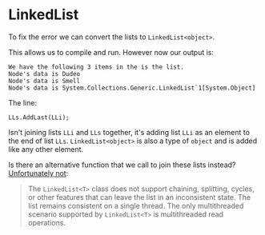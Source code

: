 # LinkedList

To fix the error we can convert the lists to `LinkedList<object>`.

This allows us to compile and run. However now our output is:

    We have the following 3 items in the is the list.
    Node's data is Dudeo
    Node's data is Smell
    Node's data is System.Collections.Generic.LinkedList`1[System.Object]

The line:

    LLs.AddLast(LLi);

Isn't joining lists `LLi` and `LLs` together, it's adding list `LLi` as an element to the end of list `LLs`. `LinkedList<object>` is also a type of `object` and is added like any other element.

Is there an alternative function that we call to join these lists instead? [Unfortunately not](https://docs.microsoft.com/en-us/dotnet/api/system.collections.generic.linkedlist-1?view=netframework-4.7.2]):

> The `LinkedList<T>` class does not support chaining, splitting, cycles, or other features that can leave the list in an inconsistent state. The list remains consistent on a single thread. The only multithreaded scenario supported by `LinkedList<T>` is multithreaded read operations.